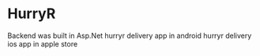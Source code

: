 # HurryR

Backend was built in Asp.Net
hurryr delivery app in android
hurryr delivery ios app in apple store
